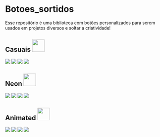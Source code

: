 # Botoes_sortidos
Esse repositório é uma biblioteca com botões personalizados para serem usados em projetos diversos e soltar a criatividade!

## Casuais <img src="https://c.tenor.com/dQ8U8j12DFsAAAAj/adorable-crush-on.gif" width="40px">
<p align>
<img src="https://github.com/WesleyBueno/Botoes_sortidos/blob/main/assets/Casual%20B.gif"/>
<img src="https://github.com/WesleyBueno/Botoes_sortidos/blob/main/assets/Casual%20C.gif"/>
<img src="https://github.com/WesleyBueno/Botoes_sortidos/blob/main/assets/Casual%20E.gif"/>
<img src="https://github.com/WesleyBueno/Botoes_sortidos/blob/main/assets/Casual%20A.gif"/>

## Neon <img src="https://c.tenor.com/UCLiyyUjkukAAAAj/statement-nice.gif" width="40px">
<p align>
<img src="https://github.com/WesleyBueno/Botoes_sortidos/blob/main/assets/Neon%20A.gif"/>
<img src="https://github.com/WesleyBueno/Botoes_sortidos/blob/main/assets/Neon%20B.gif"/>
<img src="https://github.com/WesleyBueno/Botoes_sortidos/blob/main/assets/Neon%20E.gif"/>
<img src="https://github.com/WesleyBueno/Botoes_sortidos/blob/main/assets/Neon%20F.gif"/>
  
## Animated <img src="https://c.tenor.com/EzbTvf_3OdYAAAAj/fantastic-so-fantastic.gif" width="40px">
<p align>
<img src="https://github.com/WesleyBueno/Botoes_sortidos/blob/main/assets/Animated%20A.gif"/>
<img src="https://github.com/WesleyBueno/Botoes_sortidos/blob/main/assets/Animated%20C.gif"/>
<img src="https://github.com/WesleyBueno/Botoes_sortidos/blob/main/assets/Animated%20D.gif"/>
<img src="https://github.com/WesleyBueno/Botoes_sortidos/blob/main/assets/Animated%20E.gif"/>
